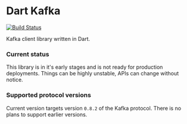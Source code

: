 # Dart Kafka

[![Build Status](https://travis-ci.org/pulyaevskiy/dart-kafka.svg?branch=master)](https://travis-ci.org/pulyaevskiy/dart-kafka)

Kafka client library written in Dart.

### Current status

This library is in it's early stages and is not ready for production deployments. Things can be highly unstable, APIs can change without notice.

### Supported protocol versions

Current version targets version `0.8.2` of the Kafka protocol. There is no plans to support earlier versions.
